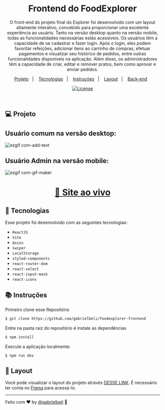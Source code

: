 <h1 align="center">Frontend do FoodExplorer</h1>

<p align="center"> 
O front-end do projeto final do Explorer foi desenvolvido com um layout altamente interativo, concebido para proporcionar uma excelente experiência ao usuário. Tanto na versão desktop quanto na versão mobile, todas as funcionalidades necessárias estão acessíveis. Os usuários têm a capacidade de se cadastrar e fazer login. Após o login, eles podem favoritar refeições, adicionar itens ao carrinho de compras, efetuar pagamentos e visualizar seu histórico de pedidos, entre outras funcionalidades disponíveis na aplicação. Além disso, os administradores têm a capacidade de criar, editar e remover pratos, bem como aprovar e enviar pedidos.
</p> 

<p align="center">
  <a href="#-projeto">Projeto</a>&nbsp;&nbsp;&nbsp;|&nbsp;&nbsp;&nbsp;
  <a href="#-tecnologias">Tecnologias</a>&nbsp;&nbsp;&nbsp;|&nbsp;&nbsp;&nbsp;
  <a href="#-instruções">Instruções</a>&nbsp;&nbsp;&nbsp;|&nbsp;&nbsp;&nbsp;
  <a href="#-layout">Layout</a>&nbsp;&nbsp;&nbsp;|&nbsp;&nbsp;&nbsp;
  <a href="https://github.com/eduardonobrega/food-explorer-backend">Back-end</a>&nbsp;&nbsp;&nbsp;
</p>

<p align="center">
  <a href="https://choosealicense.com/licenses/mit/"><img alt="License" src="https://img.shields.io/static/v1?label=license&message=MIT&color=49AA26&labelColor=000000"></a>
</p>

<br>



## 💻 Projeto

## Usuário comum na versão desktop:
![ezgif com-add-text](https://user-images.githubusercontent.com/87456011/231624447-8b5da7f4-fa0a-48f9-b032-20eb248e0205.gif)

## Usuário Admin na versão mobile:
![ezgif com-gif-maker](https://user-images.githubusercontent.com/87456011/231628596-aef5a1c8-df1c-4f9f-8a4d-c5a9e1091935.gif)

<div align="center">

  <h1><a href="https://yourfoodexplorer.netlify.app/">👾 Site ao vivo</a></h1> 

</div>


## 🚀 Tecnologias

Esse projeto foi desenvolvido com as seguintes tecnologias:
- `ReactJS`
- `Vite`
- `Axios`
- `swiper`
- `LocalStorage`
- `styled-components`
- `react-router-dom`
- `react-select`
- `react-input-mask`
- `react-icons`

## 📚 Instruções

Primeiro clone esse Repositório 
```bash
$ git clone https://github.com/gabrielbeli/foodexplorer-frontend
```

Entre na pasta raiz do repositório é instale as dependências
```bash
$ npm install
```

Execute a aplicação localmente:
```bash
$ npm run dev
```

## 🔖 Layout

Você pode visualizar o layout do projeto através [DESSE LINK](https://www.figma.com/file/LOMJWIopGI0VwmAU9aT2YS/food-explorer-v2?node-id=201-1532&t=zm3uJVZpfRMLBSLd-0). É necessário ter conta no [Figma](https://figma.com) para acessá-lo.

---
Feito com ♥ by [@gabrielbeli](https://www.linkedin.com/in/gabrielbeli) :wave: 
